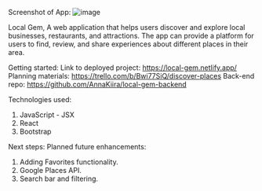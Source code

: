 Screenshot of App: 
![image](https://github.com/user-attachments/assets/58b1f8be-5cb5-400c-a08d-e57b82ea67e2)

Local Gem, 
A web application that helps users discover and explore local businesses, restaurants, and attractions. The app can provide a platform for users to find, review, and share experiences about different places in their area. 

Getting started: 
Link to deployed project: https://local-gem.netlify.app/
Planning materials: https://trello.com/b/Bwi77SiQ/discover-places
Back-end repo: https://github.com/AnnaKiira/local-gem-backend

Technologies used:
1. JavaScript - JSX
2. React
3. Bootstrap

Next steps: Planned future enhancements:
1. Adding Favorites functionality.
2. Google Places API.
3. Search bar and filtering. 
